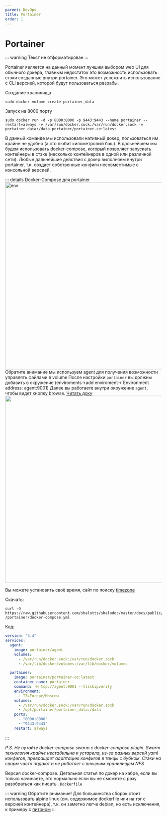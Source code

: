 ```yaml
---
parent: DevOps
title: Portainer
order: 1
---
```


# Portainer

::: warning
Текст не отформатирован
:::

Portainer является на данный момент лучшим выбором web UI для обычного докера, главным
недостаток это возможность использовать стэки созданные внутри portainer. Это может усложнить
использование с CLI версией, которой будут пользоваться разрабы.

Создание хранилища

```shell
sudo docker volume create portainer_data
```

Запуск на 8000 порту

```shell
sudo docker run -d -p 8000:8000 -p 9443:9443 --name portainer --restart=always -v /var/run/docker.sock:/var/run/docker.sock -v portainer_data:/data portainer/portainer-ce:latest
```

В данный команде мы использовали нативный докер, пользоваться им крайне не удобно (а кто любит
километровый баш). В дальнейшем мы будем использовать docker-compose, который позволяет
запускать контейнеры в стэке (несколько контейнеров в одной или различной сети). Любые
дальнейшие действия с докер выполняем внутри portainer, т.к. создает собственные конфиги
несовместимые с консольной версией.

::: details Docker-Compose для portainer
<img height="600"
src="https://content.gitbook.com/content/tLcRoAdw9BYwwpba4ZAD/blobs/6tUkFjXix8CjS7IfxrS8/2.18-environments-add.gif"
title="env" width="600"/>
Обратите внимание мы используем agent для получения возможности управлять файлами в volume
После настройки `portainer` вы должны добавить в окружение (enviroments->add enviroment->
Environment address: agent:9001)
Далее вы работаете внутри окружение `agent`, чтобы видет кнопку
browse. [Читать доку](https://docs.portainer.io/admin/environments/add/docker/agent)
<img height="600" src="https://content.gitbook.com/content/tLcRoAdw9BYwwpba4ZAD/blobs/IwkpiopH86XACsJnv88x/2.15-docker_volumes_volumes.png" width="600"/>

Вы можете установить своё время, сайт по поиску [timezone](https://www.zeitverschiebung.net/en/timezone/europe--moscow)

Скачать:
```shell
curl -O https://raw.githubusercontent.com/shalotts/shalodoc/master/docs/public/assets/docker
/portainer/docker-compose.yml
```

Код:

```yaml
version: "3.4"
services:
  agent:
    image: portainer/agent
    volumes:
      - /var/run/docker.sock:/var/run/docker.sock
      - /var/lib/docker/volumes:/var/lib/docker/volumes

  portainer:
    image: portainer/portainer-ce:latest
    container_name: portainer
    command: -H tcp://agent:9001 --tlsskipverify
    environment:
      - TZ=Europe/Moscow
    volumes:
      - /var/run/docker.sock:/var/run/docker.sock
      - /opt/portainer/portainer_data:/data
    ports:
      - "8000:8000"
      - "9443:9443"
    restart: always
```

:::

*P.S. Не путайте docker-compose swarm с docker-compose plugin. Swarm
технология
крайне нестабильна и устарела, из-за разных версий yaml конфигов, превращает адаптацию конфигов в
танцы с бубном. Стэки на сварм часто падают и не работает с внешним хранилищем NFS*

Версия docker-compose. Детальная статья по докер на хабре, если вы только начинаете, это
нормально если вы не сможете с разу разобраться как писать `.Dockerfile`

::: warning
Обратите внимание! Для большинства сборок стоит использовать alpine linux (см. содержимое
dockerfile или на тэг с версией контейнера), т.к. он заметно легче debian, но есть исключения, к
примеру с [питоном](https://habr.com/ru/articles/486202/)
:::
